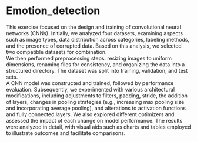 # Emotion_detection  
This exercise focused on the design and training of convolutional neural networks (CNNs). Initially, we analyzed four datasets, examining aspects such as image types, data distribution across categories, labeling methods, and the presence of corrupted data. Based on this analysis, we selected two compatible datasets for combination.  
We then performed preprocessing steps: resizing images to uniform dimensions, renaming files for consistency, and organizing the data into a structured directory. The dataset was split into training, validation, and test sets.  
A CNN model was constructed and trained, followed by performance evaluation. Subsequently, we experimented with various architectural modifications, including adjustments to filters, padding, stride, the addition of layers, changes in pooling strategies (e.g., increasing max pooling size and incorporating average pooling), and alterations to activation functions and fully connected layers.
We also explored different optimizers and assessed the impact of each change on model performance. The results were analyzed in detail, with visual aids such as charts and tables employed to illustrate outcomes and facilitate comparisons.
